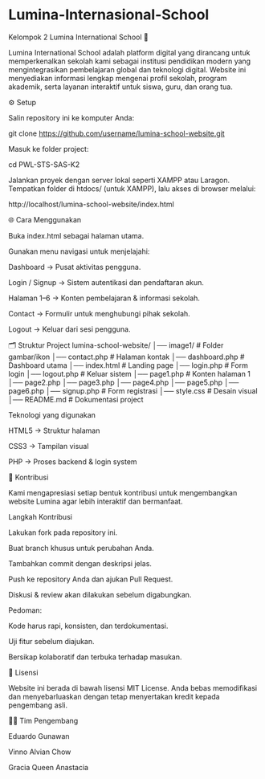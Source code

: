 # Lumina-Internasional-School
Kelompok 2
Lumina International School 🌟

Lumina International School adalah platform digital yang dirancang untuk memperkenalkan sekolah kami sebagai institusi pendidikan modern yang mengintegrasikan pembelajaran global dan teknologi digital.
Website ini menyediakan informasi lengkap mengenai profil sekolah, program akademik, serta layanan interaktif untuk siswa, guru, dan orang tua.

⚙️ Setup

Salin repository ini ke komputer Anda:

git clone https://github.com/username/lumina-school-website.git


Masuk ke folder project:

cd PWL-STS-SAS-K2


Jalankan proyek dengan server lokal seperti XAMPP atau Laragon.
Tempatkan folder di htdocs/ (untuk XAMPP), lalu akses di browser melalui:

http://localhost/lumina-school-website/index.html

🌐 Cara Menggunakan

Buka index.html sebagai halaman utama.

Gunakan menu navigasi untuk menjelajahi:

Dashboard → Pusat aktivitas pengguna.

Login / Signup → Sistem autentikasi dan pendaftaran akun.

Halaman 1–6 → Konten pembelajaran & informasi sekolah.

Contact → Formulir untuk menghubungi pihak sekolah.

Logout → Keluar dari sesi pengguna.

🗂 Struktur Project
lumina-school-website/
│── image1/         # Folder gambar/ikon
│── contact.php     # Halaman kontak
│── dashboard.php   # Dashboard utama
│── index.html      # Landing page
│── login.php       # Form login
│── logout.php      # Keluar sistem
│── page1.php       # Konten halaman 1
│── page2.php
│── page3.php
│── page4.php
│── page5.php
│── page6.php
│── signup.php      # Form registrasi
│── style.css       # Desain visual
│── README.md       # Dokumentasi project


Teknologi yang digunakan

HTML5 → Struktur halaman

CSS3 → Tampilan visual

PHP → Proses backend & login system

🤲 Kontribusi

Kami mengapresiasi setiap bentuk kontribusi untuk mengembangkan website Lumina agar lebih interaktif dan bermanfaat.

Langkah Kontribusi

Lakukan fork pada repository ini.

Buat branch khusus untuk perubahan Anda.

Tambahkan commit dengan deskripsi jelas.

Push ke repository Anda dan ajukan Pull Request.

Diskusi & review akan dilakukan sebelum digabungkan.

Pedoman:

Kode harus rapi, konsisten, dan terdokumentasi.

Uji fitur sebelum diajukan.

Bersikap kolaboratif dan terbuka terhadap masukan.

📑 Lisensi

Website ini berada di bawah lisensi MIT License.
Anda bebas memodifikasi dan menyebarluaskan dengan tetap menyertakan kredit kepada pengembang asli.

👩‍💻 Tim Pengembang

Eduardo Gunawan

Vinno Alvian Chow

Gracia Queen Anastacia
